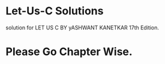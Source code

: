 # Let-Us-C Solutions

solution for LET US C BY yASHWANT KANETKAR 
17th Edition. 


# Please Go Chapter Wise.